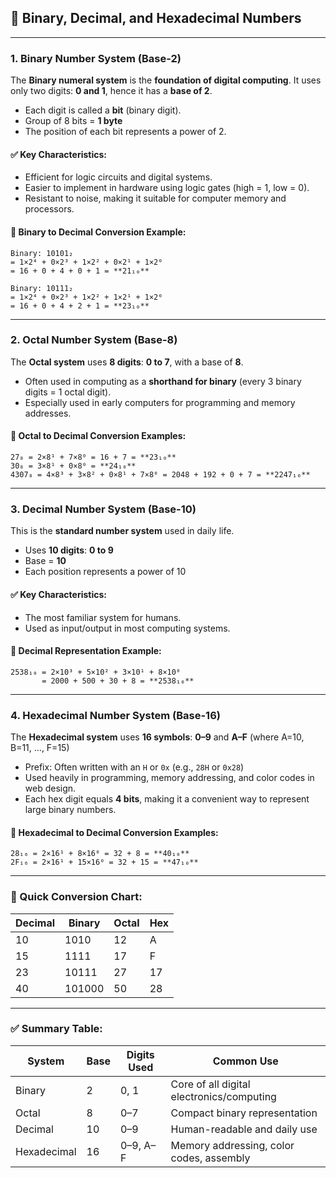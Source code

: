 

## 🔢 Binary, Decimal, and Hexadecimal Numbers

---

### **1. Binary Number System (Base-2)**

The **Binary numeral system** is the **foundation of digital computing**. It uses only two digits:
**0 and 1**, hence it has a **base of 2**.

* Each digit is called a **bit** (binary digit).
* Group of 8 bits = **1 byte**
* The position of each bit represents a power of 2.

#### ✅ **Key Characteristics:**

* Efficient for logic circuits and digital systems.
* Easier to implement in hardware using logic gates (high = 1, low = 0).
* Resistant to noise, making it suitable for computer memory and processors.

#### 🔁 **Binary to Decimal Conversion Example:**

```
Binary: 10101₂
= 1×2⁴ + 0×2³ + 1×2² + 0×2¹ + 1×2⁰
= 16 + 0 + 4 + 0 + 1 = **21₁₀**
```

```
Binary: 10111₂
= 1×2⁴ + 0×2³ + 1×2² + 1×2¹ + 1×2⁰
= 16 + 0 + 4 + 2 + 1 = **23₁₀**
```

---

### **2. Octal Number System (Base-8)**

The **Octal system** uses **8 digits**:
**0 to 7**, with a base of **8**.

* Often used in computing as a **shorthand for binary** (every 3 binary digits = 1 octal digit).
* Especially used in early computers for programming and memory addresses.

#### 🔁 **Octal to Decimal Conversion Examples:**

```
27₈ = 2×8¹ + 7×8⁰ = 16 + 7 = **23₁₀**
30₈ = 3×8¹ + 0×8⁰ = **24₁₀**
4307₈ = 4×8³ + 3×8² + 0×8¹ + 7×8⁰ = 2048 + 192 + 0 + 7 = **2247₁₀**
```

---

### **3. Decimal Number System (Base-10)**

This is the **standard number system** used in daily life.

* Uses **10 digits**: **0 to 9**
* Base = **10**
* Each position represents a power of 10

#### ✅ **Key Characteristics:**

* The most familiar system for humans.
* Used as input/output in most computing systems.

#### 🔁 **Decimal Representation Example:**

```
2538₁₀ = 2×10³ + 5×10² + 3×10¹ + 8×10⁰ 
       = 2000 + 500 + 30 + 8 = **2538₁₀**
```

---

### **4. Hexadecimal Number System (Base-16)**

The **Hexadecimal system** uses **16 symbols**:
**0–9** and **A–F** (where A=10, B=11, ..., F=15)

* Prefix: Often written with an `H` or `0x` (e.g., `28H` or `0x28`)
* Used heavily in programming, memory addressing, and color codes in web design.
* Each hex digit equals **4 bits**, making it a convenient way to represent large binary numbers.

#### 🔁 **Hexadecimal to Decimal Conversion Examples:**

```
28₁₆ = 2×16¹ + 8×16⁰ = 32 + 8 = **40₁₀**
2F₁₆ = 2×16¹ + 15×16⁰ = 32 + 15 = **47₁₀**
```

---

### 🧮 Quick Conversion Chart:

| Decimal | Binary | Octal | Hex |
| ------- | ------ | ----- | --- |
| 10      | 1010   | 12    | A   |
| 15      | 1111   | 17    | F   |
| 23      | 10111  | 27    | 17  |
| 40      | 101000 | 50    | 28  |

---

### ✅ Summary Table:

| System      | Base | Digits Used | Common Use                                |
| ----------- | ---- | ----------- | ----------------------------------------- |
| Binary      | 2    | 0, 1        | Core of all digital electronics/computing |
| Octal       | 8    | 0–7         | Compact binary representation             |
| Decimal     | 10   | 0–9         | Human-readable and daily use              |
| Hexadecimal | 16   | 0–9, A–F    | Memory addressing, color codes, assembly  |


